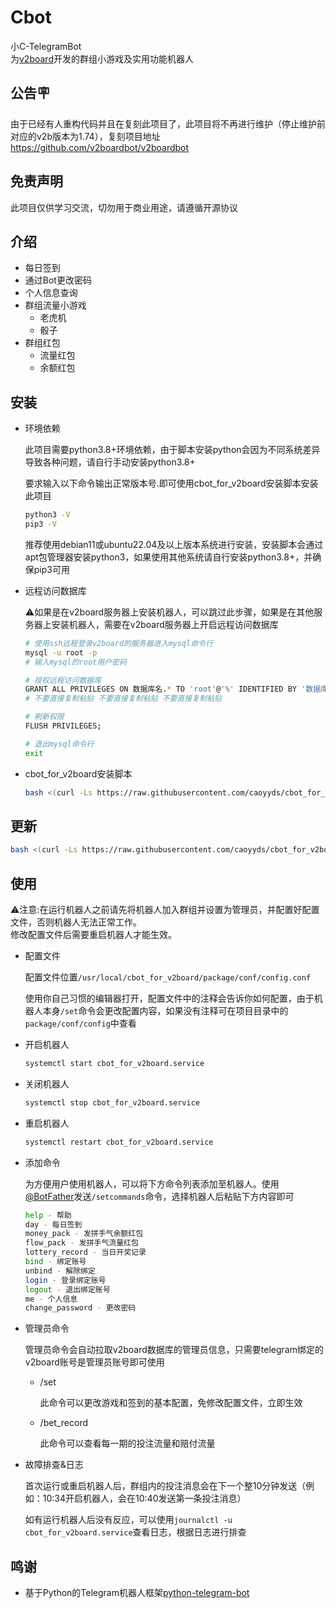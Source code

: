 # Cbot

小C-TelegramBot  
为[v2board](https://github.com/v2board/v2board)开发的群组小游戏及实用功能机器人

## 公告🪧

  由于已经有人重构代码并且在复刻此项目了，此项目将不再进行维护（停止维护前对应的v2b版本为1.74），复刻项目地址 https://github.com/v2boardbot/v2boardbot

## 免责声明

  此项目仅供学习交流，切勿用于商业用途，请遵循开源协议

## 介绍

- 每日签到
- 通过Bot更改密码
- 个人信息查询
- 群组流量小游戏
  - 老虎机
  - 骰子
- 群组红包
  - 流量红包
  - 余额红包
  
## 安装

- 环境依赖

  此项目需要python3.8+环境依赖，由于脚本安装python会因为不同系统差异导致各种问题，请自行手动安装python3.8+
  
  要求输入以下命令输出正常版本号.即可使用cbot_for_v2board安装脚本安装此项目

  ```bash
  python3 -V
  pip3 -V
  ```

  推荐使用debian11或ubuntu22.04及以上版本系统进行安装，安装脚本会通过apt包管理器安装python3，如果使用其他系统请自行安装python3.8+，并确保pip3可用

- 远程访问数据库

  ⚠️如果是在v2board服务器上安装机器人，可以跳过此步骤，如果是在其他服务器上安装机器人，需要在v2board服务器上开启远程访问数据库

  ```bash
  # 使用ssh远程登录v2board的服务器进入mysql命令行
  mysql -u root -p
  # 输入mysql的root用户密码

  # 授权远程访问数据库
  GRANT ALL PRIVILEGES ON 数据库名.* TO 'root'@'%' IDENTIFIED BY '数据库的root用户密码';
  # 不要直接复制粘贴 不要直接复制粘贴 不要直接复制粘贴
  
  # 刷新权限
  FLUSH PRIVILEGES;

  # 退出mysql命令行
  exit
  ```

- cbot_for_v2board安装脚本

  ```bash
  bash <(curl -Ls https://raw.githubusercontent.com/caoyyds/cbot_for_v2board/main/install_cbot.sh)
  ```

## 更新

```bash
bash <(curl -Ls https://raw.githubusercontent.com/caoyyds/cbot_for_v2board/main/update_cbot.sh)
```

## 使用

⚠️注意:在运行机器人之前请先将机器人加入群组并设置为管理员，并配置好配置文件，否则机器人无法正常工作。  
修改配置文件后需要重启机器人才能生效。

- 配置文件

  配置文件位置`/usr/local/cbot_for_v2board/package/conf/config.conf`

  使用你自己习惯的编辑器打开，配置文件中的注释会告诉你如何配置，由于机器人本身`/set`命令会更改配置内容，如果没有注释可在项目目录中的`package/conf/config`中查看

- 开启机器人

  ```bash
  systemctl start cbot_for_v2board.service
  ```

- 关闭机器人

  ```bash
  systemctl stop cbot_for_v2board.service
  ```

- 重启机器人

  ```bash
  systemctl restart cbot_for_v2board.service
  ```

- 添加命令

  为方便用户使用机器人，可以将下方命令列表添加至机器人。使用[@BotFather](https://t.me/BotFather)发送`/setcommands`命令，选择机器人后粘贴下方内容即可

  ```bash
  help - 帮助  
  day - 每日签到  
  money_pack - 发拼手气余额红包  
  flow_pack - 发拼手气流量红包  
  lottery_record - 当日开奖记录  
  bind - 绑定账号  
  unbind - 解除绑定  
  login - 登录绑定账号  
  logout - 退出绑定账号  
  me - 个人信息  
  change_password - 更改密码  
  ```

- 管理员命令

  管理员命令会自动拉取v2board数据库的管理员信息，只需要telegram绑定的v2board账号是管理员账号即可使用

  - /set

    此命令可以更改游戏和签到的基本配置，免修改配置文件，立即生效

  - /bet_record

    此命令可以查看每一期的投注流量和赔付流量

- 故障排查&日志

  首次运行或重启机器人后，群组内的投注消息会在下一个整10分钟发送（例如：10:34开启机器人，会在10:40发送第一条投注消息）

  如有运行机器人后没有反应，可以使用`journalctl -u cbot_for_v2board.service`查看日志，根据日志进行排查  

## 鸣谢

- 基于Python的Telegram机器人框架[python-telegram-bot](https://github.com/python-telegram-bot/python-telegram-bot)
